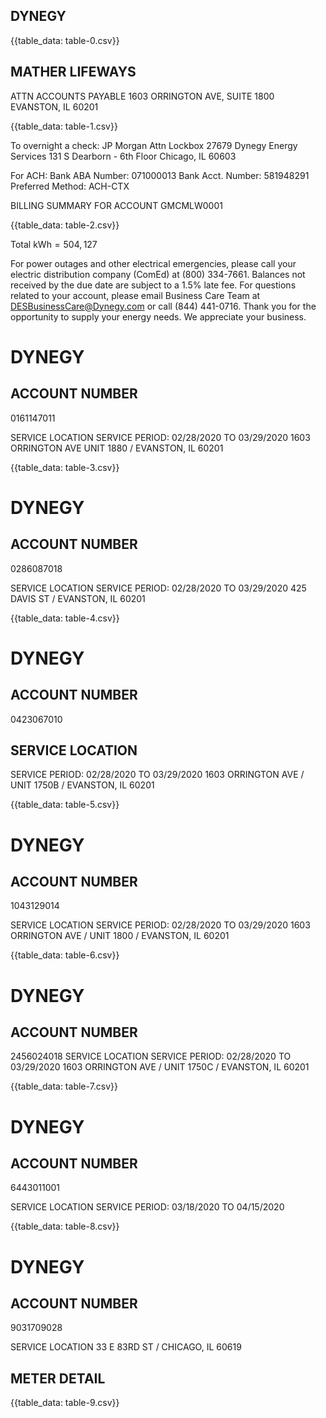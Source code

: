 ## DYNEGY

{{table_data: table-0.csv}}

## MATHER LIFEWAYS

ATTN ACCOUNTS PAYABLE
1603 ORRINGTON AVE, SUITE 1800
EVANSTON, IL 60201

{{table_data: table-1.csv}}

To overnight a check:
JP Morgan Attn Lockbox 27679
Dynegy Energy Services
131 S Dearborn - 6th Floor
Chicago, IL 60603

For ACH:
Bank ABA Number: 071000013
Bank Acct. Number: 581948291
Preferred Method:
ACH-CTX

BILLING SUMMARY FOR ACCOUNT GMCMLW0001

{{table_data: table-2.csv}}

Total $\mathrm{kWh}=504,127$

For power outages and other electrical emergencies, please call your electric distribution company (ComEd) at (800) 334-7661.
Balances not received by the due date are subject to a $1.5 \%$ late fee.
For questions related to your account, please email Business Care Team at DESBusinessCare@Dynegy.com or call (844) 441-0716.
Thank you for the opportunity to supply your energy needs. We appreciate your business.

# DYNEGY 

## ACCOUNT NUMBER

0161147011

SERVICE LOCATION
SERVICE PERIOD: 02/28/2020 TO 03/29/2020
1603 ORRINGTON AVE UNIT 1880 / EVANSTON, IL 60201

{{table_data: table-3.csv}}

# DYNEGY 

## ACCOUNT NUMBER

0286087018

SERVICE LOCATION
SERVICE PERIOD: 02/28/2020 TO 03/29/2020
425 DAVIS ST / EVANSTON, IL 60201

{{table_data: table-4.csv}}

# DYNEGY 

## ACCOUNT NUMBER

0423067010

## SERVICE LOCATION

SERVICE PERIOD: 02/28/2020 TO 03/29/2020
1603 ORRINGTON AVE / UNIT 1750B / EVANSTON, IL 60201

{{table_data: table-5.csv}}

# DYNEGY 

## ACCOUNT NUMBER

1043129014

SERVICE LOCATION
SERVICE PERIOD: 02/28/2020 TO 03/29/2020
1603 ORRINGTON AVE / UNIT 1800 / EVANSTON, IL 60201

{{table_data: table-6.csv}}

# DYNEGY 

## ACCOUNT NUMBER

2456024018
SERVICE LOCATION
SERVICE PERIOD: 02/28/2020 TO 03/29/2020
1603 ORRINGTON AVE / UNIT 1750C / EVANSTON, IL 60201

{{table_data: table-7.csv}}

# DYNEGY 

## ACCOUNT NUMBER

6443011001

SERVICE LOCATION
SERVICE PERIOD: 03/18/2020 TO 04/15/2020

{{table_data: table-8.csv}}

# DYNEGY 

## ACCOUNT NUMBER

9031709028

SERVICE LOCATION
33 E 83RD ST / CHICAGO, IL 60619

## METER DETAIL

{{table_data: table-9.csv}}
